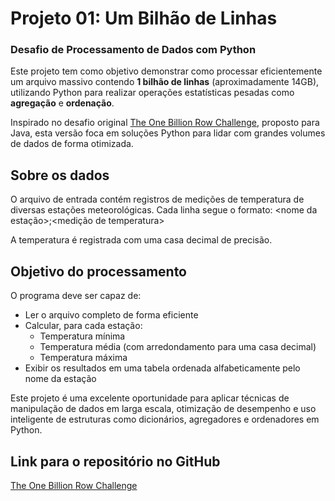 # Projeto 01: Um Bilhão de Linhas  
### Desafio de Processamento de Dados com Python

Este projeto tem como objetivo demonstrar como processar eficientemente um arquivo massivo contendo **1 bilhão de linhas** (aproximadamente 14GB), utilizando Python para realizar operações estatísticas pesadas como **agregação** e **ordenação**.

Inspirado no desafio original [The One Billion Row Challenge](https://github.com/gunnarmorling/1brc), proposto para Java, esta versão foca em soluções Python para lidar com grandes volumes de dados de forma otimizada.

## Sobre os dados

O arquivo de entrada contém registros de medições de temperatura de diversas estações meteorológicas. Cada linha segue o formato:
<nome da estação>;<medição de temperatura>


A temperatura é registrada com uma casa decimal de precisão.

## Objetivo do processamento

O programa deve ser capaz de:
- Ler o arquivo completo de forma eficiente
- Calcular, para cada estação:
  - Temperatura mínima
  - Temperatura média (com arredondamento para uma casa decimal)
  - Temperatura máxima
- Exibir os resultados em uma tabela ordenada alfabeticamente pelo nome da estação

Este projeto é uma excelente oportunidade para aplicar técnicas de manipulação de dados em larga escala, otimização de desempenho e uso inteligente de estruturas como dicionários, agregadores e ordenadores em Python.

## Link para o repositório no GitHub
[The One Billion Row Challenge](https://github.com/Rafael07/One-Billion-Row-Challenge-Python)